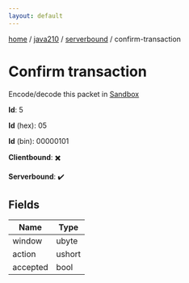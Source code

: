 ```yaml
---
layout: default
---
```


[home](/)  /  [java210](/protocol/java210)  /  [serverbound](/protocol/java210/serverbound)  /  confirm-transaction

# Confirm transaction

Encode/decode this packet in [Sandbox](../../../sandbox/java210#serverbound.confirm_transaction)

**Id**: 5

**Id** (hex): 05

**Id** (bin): 00000101

**Clientbound**: ✖️

**Serverbound**: ✔️

## Fields

Name | Type
---|---
window | ubyte
action | ushort
accepted | bool
